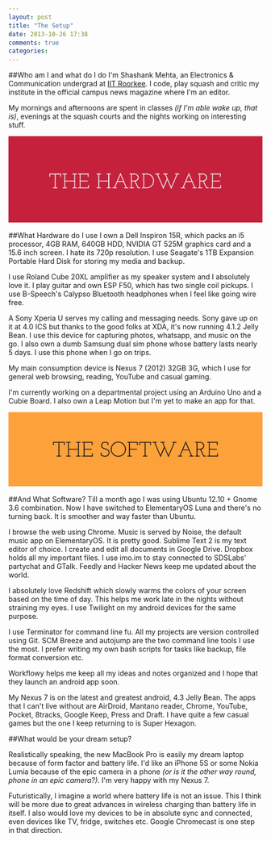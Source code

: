 ```yaml
---
layout: post
title: "The Setup"
date: 2013-10-26 17:38
comments: true
categories: 
---
```



##Who am I and what do I do
I'm Shashank Mehta, an Electronics & Communication undergrad at [IIT Roorkee](http://www.iitr.ac.in). I code, play squash and critic my institute in the official campus news magazine where I'm an editor.

My mornings and afternoons are spent in classes *(if I'm able wake up, that is)*, evenings at the squash courts and the nights working on interesting stuff.

<!--more-->

<img src="/images/posts/setup/1.png" />

##What Hardware do I use
I own a Dell Inspiron 15R, which packs an i5 processor, 4GB RAM, 640GB HDD, NVIDIA GT 525M graphics card and a 15.6 inch screen. I hate its 720p resolution. I use Seagate's 1TB Expansion Portable Hard Disk for storing my media and backup. 

I use Roland Cube 20XL amplifier as my speaker system and I absolutely love it. I play guitar and own ESP F50, which has two single coil pickups. I use B-Speech's Calypso Bluetooth headphones when I feel like going wire free.

A Sony Xperia U serves my calling and messaging needs. Sony gave up on it at 4.0 ICS but thanks to the good folks at XDA, it's now running 4.1.2 Jelly Bean. I use this device for capturing photos, whatsapp, and music on the go. I also own a dumb Samsung dual sim phone whose battery lasts nearly 5 days. I use this phone when I go on trips.

My main consumption device is Nexus 7 (2012) 32GB 3G, which I use for general web browsing, reading, YouTube and casual gaming. 

I'm currently working on a departmental project using an Arduino Uno and a Cubie Board. I also own a Leap Motion but I'm yet to make an app for that.

<img src="/images/posts/setup/2.png" />

##And What Software?
Till a month ago I was using Ubuntu 12.10 + Gnome 3.6 combination. Now I have switched to ElementaryOS Luna and there's no turning back. It is smoother and way faster than Ubuntu.

I browse the web using Chrome. Music is served by Noise, the default music app on ElementaryOS. It is pretty good. Sublime Text 2 is my text editor of choice. I create and edit all documents in Google Drive. Dropbox holds all my important files. I use imo.im to stay connected to SDSLabs' partychat and GTalk. Feedly and Hacker News keep me updated about the world.

I absolutely love Redshift which slowly warms the colors of your screen based on the time of day. This helps me work late in the nights without straining my eyes. I use Twilight on my android devices for the same purpose.

I use Terminator for command line fu. All my projects are version controlled using Git. SCM Breeze and autojump are the two command line tools I use the most. I prefer writing my own bash scripts for tasks like backup, file format conversion etc.

Workflowy helps me keep all my ideas and notes organized and I hope that they launch an android app soon. 

My Nexus 7 is on the latest and greatest android, 4.3 Jelly Bean. The apps that I can't live without are AirDroid, Mantano reader, Chrome, YouTube, Pocket, 8tracks, Google Keep, Press and Draft. I have quite a few casual games but the one I keep returning to is Super Hexagon.

##What would be your dream setup?

Realistically speaking, the new MacBook Pro is easily my dream laptop because of form factor and battery life. I'd like an iPhone 5S or some Nokia Lumia because of the epic camera in a phone *(or is it the other way round, phone in an epic camera?)*. I'm very happy with my Nexus 7.

Futuristically, I imagine a world where battery life is not an issue. This I think will be more due to great advances in wireless charging than battery life in itself. I also would love my devices to be in absolute sync and connected, even devices like TV, fridge, switches etc. Google Chromecast is one step in that direction.